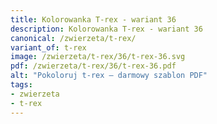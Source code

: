 ```yaml
---
title: Kolorowanka T-rex - wariant 36
description: Kolorowanka T-rex - wariant 36
canonical: /zwierzeta/t-rex/
variant_of: t-rex
image: /zwierzeta/t-rex/36/t-rex-36.svg
pdf: /zwierzeta/t-rex/36/t-rex-36.pdf
alt: "Pokoloruj t-rex – darmowy szablon PDF"
tags:
- zwierzeta
- t-rex
---
```

